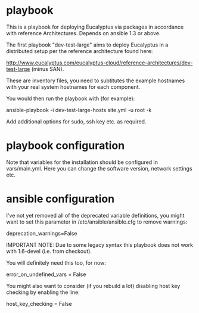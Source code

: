 playbook
========

This is a playbook for deploying Eucalyptus via packages in accordance with reference Architectures. Depends on ansible 1.3 or above.

The first playbook "dev-test-large" aims to deploy Eucalyptus in a distributed setup per the reference architecture found here:

http://www.eucalyptus.com/eucalyptus-cloud/reference-architectures/dev-test-large  (minus SAN).

These are inventory files, you need to subtitutes the example hostnames with your real system hostnames for each component.

You would then run the playbook with (for example):

ansible-playbook -i dev-test-large-hosts site.yml -u root -k

Add additional options for sudo, ssh key etc. as required.

playbook configuration
========

Note that variables for the installation should be configured in vars/main.yml.  Here you can change the software version, network settings etc.

ansible configuration
========

I've not yet removed all of the deprecated variable definitions, you might want to set this parameter in /etc/ansible/ansible.cfg to remove warnings:

deprecation_warnings=False

IMPORTANT NOTE:  Due to some legacy syntax this playbook does not work with 1.6-devel (i.e. from checkout).

You will definitely need this too, for now:

error_on_undefined_vars = False

You might also want to consider (if you rebuild a lot) disabling host key checking by enabling the line:

host_key_checking = False
